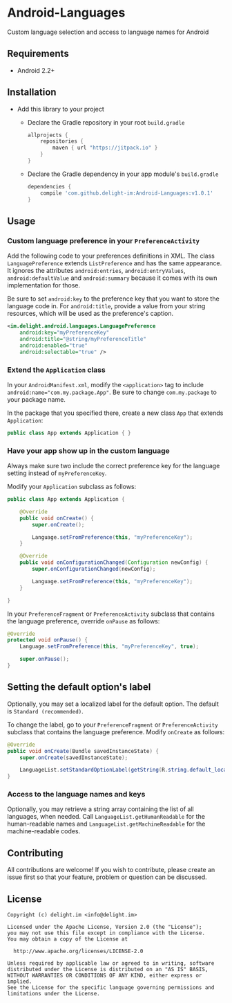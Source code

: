 # Android-Languages

Custom language selection and access to language names for Android

## Requirements

 * Android 2.2+

## Installation

 * Add this library to your project
   * Declare the Gradle repository in your root `build.gradle`

     ```gradle
     allprojects {
         repositories {
             maven { url "https://jitpack.io" }
         }
     }
     ```

   * Declare the Gradle dependency in your app module's `build.gradle`

     ```gradle
     dependencies {
         compile 'com.github.delight-im:Android-Languages:v1.0.1'
     }
     ```

## Usage

### Custom language preference in your `PreferenceActivity`

Add the following code to your preferences definitions in XML. The class `LanguagePreference` extends `ListPreference` and has the same appearance. It ignores the attributes `android:entries`, `android:entryValues`, `android:defaultValue` and `android:summary` because it comes with its own implementation for those.

Be sure to set `android:key` to the preference key that you want to store the language code in. For `android:title`, provide a value from your string resources, which will be used as the preference's caption.

```xml
<im.delight.android.languages.LanguagePreference
    android:key="myPreferenceKey"
    android:title="@string/myPreferenceTitle"
    android:enabled="true"
    android:selectable="true" />
```

### Extend the `Application` class

In your `AndroidManifest.xml`, modify the `<application>` tag to include `android:name="com.my.package.App"`. Be sure to change `com.my.package` to your package name.

In the package that you specified there, create a new class `App` that extends `Application`:

```java
public class App extends Application { }
```

### Have your app show up in the custom language

Always make sure two include the correct preference key for the language setting instead of `myPreferenceKey`.

Modify your `Application` subclass as follows:

```java
public class App extends Application {

    @Override
    public void onCreate() {
        super.onCreate();

        Language.setFromPreference(this, "myPreferenceKey");
    }

    @Override
    public void onConfigurationChanged(Configuration newConfig) {
        super.onConfigurationChanged(newConfig);

        Language.setFromPreference(this, "myPreferenceKey");
    }

}
```

In your `PreferenceFragment` or `PreferenceActivity` subclass that contains the language preference, override `onPause` as follows:

```java
@Override
protected void onPause() {
    Language.setFromPreference(this, "myPreferenceKey", true);

    super.onPause();
}
```

## Setting the default option's label

Optionally, you may set a localized label for the default option. The default is `Standard (recommended)`.

To change the label, go to your `PreferenceFragment` or `PreferenceActivity` subclass that contains the language preference. Modify `onCreate` as follows:

```java
@Override
public void onCreate(Bundle savedInstanceState) {
    super.onCreate(savedInstanceState);

    LanguageList.setStandardOptionLabel(getString(R.string.default_locale));
}
```

### Access to the language names and keys

Optionally, you may retrieve a string array containing the list of all languages, when needed. Call `LanguageList.getHumanReadable` for the human-readable names and `LanguageList.getMachineReadable` for the machine-readable codes.

## Contributing

All contributions are welcome! If you wish to contribute, please create an issue first so that your feature, problem or question can be discussed.

## License

```
Copyright (c) delight.im <info@delight.im>

Licensed under the Apache License, Version 2.0 (the "License");
you may not use this file except in compliance with the License.
You may obtain a copy of the License at

  http://www.apache.org/licenses/LICENSE-2.0

Unless required by applicable law or agreed to in writing, software
distributed under the License is distributed on an "AS IS" BASIS,
WITHOUT WARRANTIES OR CONDITIONS OF ANY KIND, either express or implied.
See the License for the specific language governing permissions and
limitations under the License.
```
